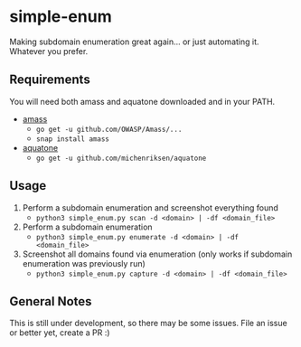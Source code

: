 # simple-enum
Making subdomain enumeration great again... or just automating it. Whatever you prefer.

## Requirements
You will need both amass and aquatone downloaded and in your PATH.
* [amass](https://github.com/OWASP/Amass)
    * `go get -u github.com/OWASP/Amass/...`
    * `snap install amass`
* [aquatone](https://github.com/michenriksen/aquatone)
    * `go get -u github.com/michenriksen/aquatone`

## Usage
1. Perform a subdomain enumeration and screenshot everything found
    * `python3 simple_enum.py scan -d <domain> | -df <domain_file>`
2. Perform a subdomain enumeration
    * `python3 simple_enum.py enumerate -d <domain> | -df <domain_file>`
3. Screenshot all domains found via enumeration (only works if subdomain enumeration was previously run)
    * `python3 simple_enum.py capture -d <domain> | -df <domain_file>`

## General Notes
This is still under development, so there may be some issues. File an issue or better yet, create a PR :)

